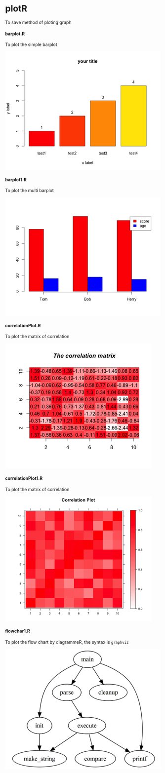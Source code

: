 # plotR
To save method of ploting  graph 

#### barplot.R 
To plot the simple barplot

![barplot](/images/Rplot01.png)

#### barplot1.R
To plot the multi barplot

![barplot1](/images/Rplot.png)

#### correlationPlot.R
To plot the matrix of correlation

![correlationPlot](/images/correlationPlot.png)

#### correlationPlot1.R
To plot the matrix of correlation

![correlationPlot1](/images/correlationPlot1.png)

#### flowchar1.R
To plot the flow chart by diagrammeR, the syntax is `graphviz`

![flowchar1](/images/flowchart1.PNG)
